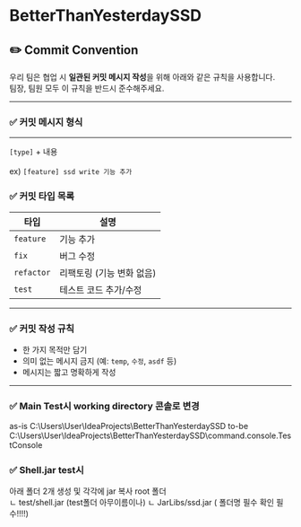 # BetterThanYesterdaySSD


## ✏️ Commit Convention

우리 팀은 협업 시 **일관된 커밋 메시지 작성**을 위해 아래와 같은 규칙을 사용합니다.  
팀장, 팀원 모두 이 규칙을 반드시 준수해주세요.

---

### ✅ 커밋 메시지 형식

---
`[type]`  +  내용 <br><br>
ex) `[feature] ssd write 기능 추가 `



### ✅ 커밋 타입 목록

| 타입 | 설명 |
|------|------|
| `feature` | 기능 추가 |
| `fix` | 버그 수정 |
| `refactor` | 리팩토링 (기능 변화 없음) |
| `test` | 테스트 코드 추가/수정 |

---

### ✅ 커밋 작성 규칙

- 한 가지 목적만 담기
- 의미 없는 메시지 금지 (예: `temp`, `수정`, `asdf` 등)
- 메시지는 짧고 명확하게 작성

---

### ✅ Main Test시 working directory 콘솔로 변경 
as-is C:\Users\User\IdeaProjects\BetterThanYesterdaySSD
to-be C:\Users\User\IdeaProjects\BetterThanYesterdaySSD\command.console.TestConsole

### ✅ Shell.jar test시 
 아래 폴더 2개 생성 및 각각에 jar 복사
 root 폴더  
   ㄴ test/shell.jar   (test폴더 아무이름이나)
   ㄴ JarLibs/ssd.jar  ( 폴더명 필수 확인 필수!!!!)

